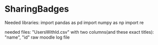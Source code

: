 # SharingBadges
Needed libraries:
import pandas as pd
import numpy as np
import re

needed files:
"UsersWithId.csv" with two columns(and these exact titles): "name",	"id"
raw moodle log file

